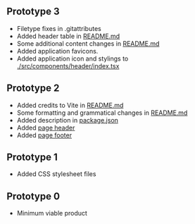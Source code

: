 ## Prototype 3

- Filetype fixes in .gitattributes
- Added header table in [README.md](./README.md)
- Some additional content changes in [README.md](./README.md)
- Added application favicons.
- Added application icon and stylings to [./src/components/header/index.tsx](./src/components/header/index.tsx)

## Prototype 2

- Added credits to Vite in [README.md](./README.md)
- Some formatting and grammatical changes in [README.md](./README.md)
- Added description in [package.json](./package.json)
- Added [page header](./src/components/header)
- Added [page footer](./src/components/footer)

## Prototype 1

- Added CSS stylesheet files

## Prototype 0

- Minimum viable product
